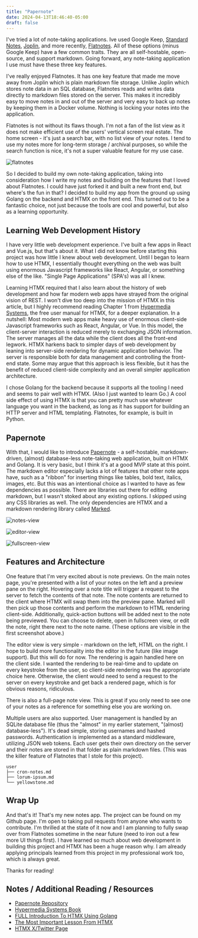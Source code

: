 ```yaml
---
title: "Papernote"
date: 2024-04-13T18:46:40-05:00
draft: false
---
```


I've tried a lot of note-taking applications. Ive used Google Keep, [Standard Notes](https://standardnotes.com/), [Joplin](https://joplinapp.org/), and more recently, [Flatnotes](https://github.com/Dullage/flatnotes). All of these options (minus Google Keep) have a few common traits. They are all self-hostable, open-source, and support markdown. Going forward, any note-taking application I use must have these three key features.

I've really enjoyed Flatnotes. It has one key feature that made me move away from Joplin which is plain markdown file storage. Unlike Joplin which stores note data in an SQL database, Flatnotes reads and writes data directly to markdown files stored on the server. This makes it incredibly easy to move notes in and out of the server and very easy to back up notes by keeping them in a Docker volume. Nothing is locking your notes into the application.

Flatnotes is not without its flaws though. I'm not a fan of the list view as it does not make efficient use of the users' vertical screen real estate. The home screen - it's just a search bar, with no list view of your notes. I tend to use my notes more for long-term storage / archival purposes, so while the search function is nice, it's not a super valuable feature for my use case.

![flatnotes](/images/papernote/flatnotes-screenshots.png)

So I decided to build my own note-taking application, taking into consideration how I write my notes and building on the features that I loved about Flatnotes. I could have just forked it and built a new front end, but where's the fun in that? I decided to build my app from the ground up using Golang on the backend and HTMX on the front end. This turned out to be a fantastic choice, not just because the tools are cool and powerful, but also as a learning opportunity.

## Learning Web Development History

I have very little web development experience. I've built a few apps in React and Vue.js, but that's about it. What I did not know before starting this project was how little I knew about web development. Until I began to learn how to use HTMX, I essentially thought everything on the web was built using enormous Javascript frameworks like React, Angular, or something else of the like. "Single Page Applications" (SPA's) was all I knew.

Learning HTMX required that I also learn about the history of web development and how far modern web apps have strayed from the original vision of REST. I won't dive too deep into the mission of HTMX in this article, but I highly recommend reading Chapter 1 from [Hypermedia Systems](https://hypermedia.systems/hypermedia-reintroduction/), the free user manual for HTMX, for a deeper explanation. In a nutshell: Most modern web apps make heavy use of enormous client-side Javascript frameworks such as React, Angular, or Vue. In this model, the client-server interaction is reduced merely to exchanging JSON information. The server manages all the data while the client does all the front-end legwork. HTMX harkens back to simpler days of web development by leaning into server-side rendering for dynamic application behavior. The server is responsible both for data management and controlling the front-end state. Some may argue that this approach is less flexible, but it has the benefit of reduced client-side complexity and an overall simpler application architecture.

I chose Golang for the backend because it supports all the tooling I need and seems to pair well with HTMX. (Also I just wanted to learn Go.) A cool side effect of using HTMX is that you can pretty much use whatever language you want in the backend, as long as it has support for building an HTTP server and HTML templating. Flatnotes, for example, is built in Python.

## Papernote

With that, I would like to introduce [Papernote](https://github.com/noahhefner/papernote) - a self-hostable, markdown-driven, (almost) database-less note-taking web application, built on HTMX and Golang. It is very basic, but I think it's at a good MVP state at this point. The markdown editor especially lacks a lot of features that other note apps have, such as a "ribbon" for inserting things like tables, bold text, italics, images, etc. But this was an intentional choice as I wanted to have as few dependencies as possible. There are libraries out there for editing markdown, but I wasn't stoked about any existing options. I skipped using any CSS libraries as well. The only dependencies are HTMX and a markdown rendering library called [Marked](https://github.com/markedjs/marked).

![notes-view](/images/papernote/notes-view.png)

![editor-view](/images/papernote/editor-view.png)

![fullscreen-view](/images/papernote/fullscreen-view.png)

## Features and Architecture

One feature that I'm very excited about is note previews. On the main notes page, you're presented with a list of your notes on the left and a preview pane on the right. Hovering over a note title will trigger a request to the server to fetch the contents of that note. The note contents are returned to the client where HTMX will swap them into the preview pane. Marked will then pick up those contents and perform the markdown to HTML rendering client-side. Additionally, quick-action buttons will be added next to the note being previewed. You can choose to delete, open in fullscreen view, or edit the note, right there next to the note name. (These options are visible in the first screenshot above.)

The editor view is very simple - markdown on the left, HTML on the right. I hope to build more functionality into the editor in the future (like image support). But this will do for now. The rendering is again handled here on the client side. I wanted the rendering to be real-time and to update on every keystroke from the user, so client-side rendering was the appropriate choice here. Otherwise, the client would need to send a request to the server on every keystroke and get back a rendered page, which is for obvious reasons, ridiculous.

There is also a full-page note view. This is great if you only need to see one of your notes as a reference for something else you are working on.

Multiple users are also supported. User management is handled by an SQLite database file (thus the "almost" in my earlier statement, "(almost) database-less"). It's dead simple, storing usernames and hashed passwords. Authentication is implemented as a standard middleware, utilizing JSON web tokens. Each user gets their own directory on the server and their notes are stored in that folder as plain markdown files. (This was the killer feature of Flatnotes that I stole for this project).

```
user
├── cron-notes.md
├── lorum-ipsum.md
└── yellowstone.md
```

## Wrap Up

And that's it! That's my new notes app. The project can be found on my Github page. I'm open to taking pull requests from anyone who wants to contribute. I'm thrilled at the state of it now and I am planning to fully swap over from Flatnotes sometime in the near future (need to iron out a few more UI things first). I have learned so much about web development in building this project and HTMX has been a huge reason why. I am already applying principals learned from this project in my professional work too, which is always great.

Thanks for reading!

## Notes / Additional Reading / Resources

- [Papernote Repository](https://github.com/noahhefner/papernote)
- [Hypermedia Systems Book](https://hypermedia.systems/hypermedia-reintroduction/)
- [FULL Introduction To HTMX Using Golang](https://www.youtube.com/watch?v=x7v6SNIgJpE)
- [The Most Important Lesson From HTMX](https://www.youtube.com/watch?v=f2wYvIVWR6M)
- [HTMX X/Twitter Page](https://twitter.com/htmx_org)
